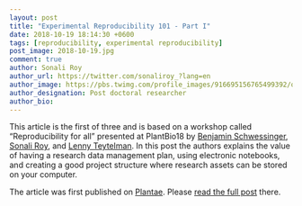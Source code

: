 ```yaml
---
layout: post
title: "Experimental Reproducibility 101 - Part I"
date: 2018-10-19 18:14:30 +0600
tags: [reproducibility, experimental reproducibility]
post_image: 2018-10-19.jpg
comment: true
author: Sonali Roy
author_url: https://twitter.com/sonaliroy_?lang=en
author_image: https://pbs.twimg.com/profile_images/916695156765499392/oFzDXSjv_400x400.jpg
author_designation: Post doctoral researcher
author_bio: 
---
```


This article is the first of three and is based on a workshop called “Reproducibility for all” presented at PlantBio18 by [Benjamin Schwessinger][benjamin], [Sonali Roy][sonali], and [Lenny Teytelman][lenny]. In this post the authors explains the value of having a research data management plan, using electronic notebooks, and creating a good project structure where research assets can be stored on your computer.

The article was first published on [Plantae][plantae]. Please [read the full post][blog1] there.


[benjamin]: https://twitter.com/schwessinger
[sonali]: https://twitter.com/SonaliRoy_
[lenny]: https://twitter.com/lteytelman
[plantae]: https://plantae.org
[blog1]: https://plantae.org/blog/experimental-reproducibility-101-part-1/